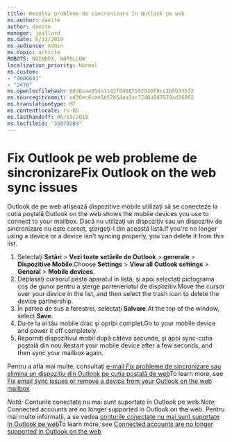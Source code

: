 ```yaml
---
title: Rezolva probleme de sincronizare în Outlook pe web
ms.author: daeite
author: daeite
manager: joallard
ms.date: 6/13/2019
ms.audience: Admin
ms.topic: article
ROBOTS: NOINDEX, NOFOLLOW
localization_priority: Normal
ms.custom:
- "9000641"
- "2478"
ms.openlocfilehash: 88d6cae01da1142f0d087592920f8cc2b5b33bf2
ms.sourcegitcommit: ed30ec6cae5e52b54aa1ac7248a847579ad16062
ms.translationtype: MT
ms.contentlocale: ro-RO
ms.lasthandoff: 06/19/2019
ms.locfileid: "35079289"
---
```

# <a name="fix-outlook-on-the-web-sync-issues"></a><span data-ttu-id="e7e0b-102">Fix Outlook pe web probleme de sincronizare</span><span class="sxs-lookup"><span data-stu-id="e7e0b-102">Fix Outlook on the web sync issues</span></span>

<span data-ttu-id="e7e0b-103">Outlook de pe web afişează dispozitive mobile utilizaţi să se conecteze la cutia poştală.</span><span class="sxs-lookup"><span data-stu-id="e7e0b-103">Outlook on the web shows the mobile devices you use to connect to your mailbox.</span></span> <span data-ttu-id="e7e0b-104">Dacă nu utilizaţi un dispozitiv sau un dispozitiv de sincronizare nu este corect, ştergeţi-l din această listă.</span><span class="sxs-lookup"><span data-stu-id="e7e0b-104">If you're no longer using a device or a device isn't syncing properly, you can delete it from this list.</span></span>

1. <span data-ttu-id="e7e0b-105">Selectaţi **Setări** > **Vezi toate setările de Outlook** > **generale** > **Dispozitive Mobile**.</span><span class="sxs-lookup"><span data-stu-id="e7e0b-105">Choose **Settings** > **View all Outlook settings** > **General** > **Mobile devices**.</span></span>
1. <span data-ttu-id="e7e0b-106">Deplasaţi cursorul peste aparatul în listă, şi apoi selectaţi pictograma coş de gunoi pentru a şterge parteneriatul de dispozitiv.</span><span class="sxs-lookup"><span data-stu-id="e7e0b-106">Move the cursor over your device in the list, and then select the trash icon to delete the device partnership.</span></span>
1. <span data-ttu-id="e7e0b-107">În partea de sus a ferestrei, selectaţi **Salvare**.</span><span class="sxs-lookup"><span data-stu-id="e7e0b-107">At the top of the window, select **Save**.</span></span>
1. <span data-ttu-id="e7e0b-108">Du-te la al tău mobile drac şi opriþi complet.</span><span class="sxs-lookup"><span data-stu-id="e7e0b-108">Go to your mobile device and power it off completely.</span></span>
1. <span data-ttu-id="e7e0b-109">Reporniți dispozitivul mobil după câteva secunde, şi apoi sync-cutia poştală din nou.</span><span class="sxs-lookup"><span data-stu-id="e7e0b-109">Restart your mobile device after a few seconds, and then sync your mailbox again.</span></span>

<span data-ttu-id="e7e0b-110">Pentru a afla mai multe, consultaţi [e-mail Fix probleme de sincronizare sau elimina un dispozitiv din Outlook pe cutia poştală de web](https://support.office.com/article/775ed31c-05bd-4ee4-b1b3-33fad7b5b992)</span><span class="sxs-lookup"><span data-stu-id="e7e0b-110">To learn more, see [Fix email sync issues or remove a device from your Outlook on the web mailbox](https://support.office.com/article/775ed31c-05bd-4ee4-b1b3-33fad7b5b992)</span></span>

<span data-ttu-id="e7e0b-111">*Notă:* Conturile conectate nu mai sunt suportate în Outlook pe web.</span><span class="sxs-lookup"><span data-stu-id="e7e0b-111">*Note:* Connected accounts are no longer supported in Outlook on the web.</span></span> <span data-ttu-id="e7e0b-112">Pentru mai multe informaţii, a se vedea [conturile conectate nu mai sunt suportate în Outlook pe web](https://support.office.com/article/5cc526bf-e928-4a99-8b9f-5e089df7d887)</span><span class="sxs-lookup"><span data-stu-id="e7e0b-112">To learn more, see [Connected accounts are no longer supported in Outlook on the web](https://support.office.com/article/5cc526bf-e928-4a99-8b9f-5e089df7d887)</span></span>